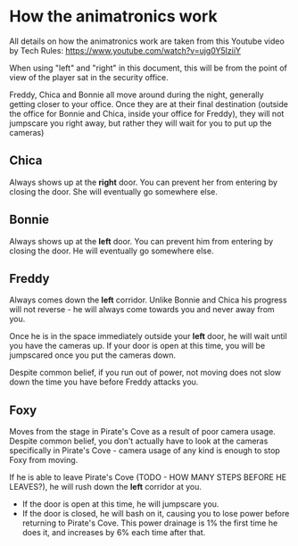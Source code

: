 # How the animatronics work

All details on how the animatronics work are taken from this Youtube video by Tech Rules: https://www.youtube.com/watch?v=ujg0Y5IziiY

When using "left" and "right" in this document, this will be from the point of view of the player sat in the security office.

Freddy, Chica and Bonnie all move around during the night, generally getting closer to your office. Once they are at their final destination (outside the office for Bonnie and Chica, inside your office for Freddy), they will not jumpscare you right away, but rather they will wait for you to put up the cameras)


## Chica
Always shows up at the **right** door. You can prevent her from entering by closing the door. She will eventually go somewhere else.

## Bonnie
Always shows up at the **left** door. You can prevent him from entering by closing the door. He will eventually go somewhere else.

## Freddy
Always comes down the **left** corridor. Unlike Bonnie and Chica his progress will not reverse - he will always come towards you and never away from you.

Once he is in the space immediately outside your **left** door, he will wait until you have the cameras up. If your door is open at this time, you will be jumpscared once you put the cameras down.

Despite common belief, if you run out of power, not moving does not slow down the time you have before Freddy attacks you.

## Foxy
Moves from the stage in Pirate's Cove as a result of poor camera usage. Despite common belief, you don't actually have to look at the cameras specifically in Pirate's Cove - camera usage of any kind is enough to stop Foxy from moving.

If he is able to leave Pirate's Cove (TODO - HOW MANY STEPS BEFORE HE LEAVES?), he will rush down the **left** corridor at you.
* If the door is open at this time, he will jumpscare you.
* If the door is closed, he will bash on it, causing you to lose power before returning to Pirate's Cove. This power drainage is 1% the first time he does it, and increases by 6% each time after that.


